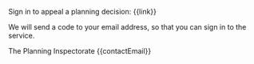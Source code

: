 Sign in to appeal a planning decision: {{link}}

We will send a code to your email address, so that you can sign in to the service.

The Planning Inspectorate
{{contactEmail}}
